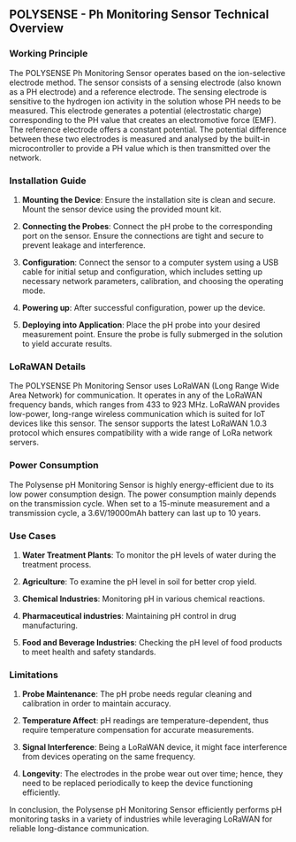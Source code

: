 ## POLYSENSE - Ph Monitoring Sensor Technical Overview

### Working Principle

The POLYSENSE Ph Monitoring Sensor operates based on the ion-selective electrode method. The sensor consists of a sensing electrode (also known as a PH electrode) and a reference electrode. The sensing electrode is sensitive to the hydrogen ion activity in the solution whose PH needs to be measured. This electrode generates a potential (electrostatic charge) corresponding to the PH value that creates an electromotive force (EMF). The reference electrode offers a constant potential. The potential difference between these two electrodes is measured and analysed by the built-in microcontroller to provide a PH value which is then transmitted over the network.

### Installation Guide

1. **Mounting the Device**: Ensure the installation site is clean and secure. Mount the sensor device using the provided mount kit.

2. **Connecting the Probes**: Connect the pH probe to the corresponding port on the sensor. Ensure the connections are tight and secure to prevent leakage and interference.

3. **Configuration**: Connect the sensor to a computer system using a USB cable for initial setup and configuration, which includes setting up necessary network parameters, calibration, and choosing the operating mode.

4. **Powering up**: After successful configuration, power up the device.

5. **Deploying into Application**: Place the pH probe into your desired measurement point. Ensure the probe is fully submerged in the solution to yield accurate results.

### LoRaWAN Details

The POLYSENSE Ph Monitoring Sensor uses LoRaWAN (Long Range Wide Area Network) for communication. It operates in any of the LoRaWAN frequency bands, which ranges from 433 to 923 MHz. LoRaWAN provides low-power, long-range wireless communication which is suited for IoT devices like this sensor. The sensor supports the latest LoRaWAN 1.0.3 protocol which ensures compatibility with a wide range of LoRa network servers.

### Power Consumption

The Polysense pH Monitoring Sensor is highly energy-efficient due to its low power consumption design. The power consumption mainly depends on the transmission cycle. When set to a 15-minute measurement and a transmission cycle, a 3.6V/19000mAh battery can last up to 10 years.

### Use Cases

1. **Water Treatment Plants**: To monitor the pH levels of water during the treatment process. 

2. **Agriculture**: To examine the pH level in soil for better crop yield.

3. **Chemical Industries**: Monitoring pH in various chemical reactions.

4. **Pharmaceutical industries**: Maintaining pH control in drug manufacturing.

5. **Food and Beverage Industries**: Checking the pH level of food products to meet health and safety standards.

### Limitations 

1. **Probe Maintenance**: The pH probe needs regular cleaning and calibration in order to maintain accuracy. 

2. **Temperature Affect**: pH readings are temperature-dependent, thus require temperature compensation for accurate measurements.

3. **Signal Interference**: Being a LoRaWAN device, it might face interference from devices operating on the same frequency.

4. **Longevity**: The electrodes in the probe wear out over time; hence, they need to be replaced periodically to keep the device functioning efficiently.

In conclusion, the Polysense pH Monitoring Sensor efficiently performs pH monitoring tasks in a variety of industries while leveraging LoRaWAN for reliable long-distance communication.
